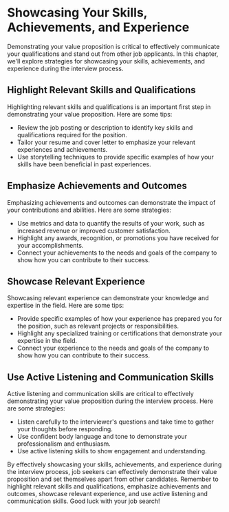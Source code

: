 Showcasing Your Skills, Achievements, and Experience
=====================================================================================================

Demonstrating your value proposition is critical to effectively communicate your qualifications and stand out from other job applicants. In this chapter, we'll explore strategies for showcasing your skills, achievements, and experience during the interview process.

Highlight Relevant Skills and Qualifications
--------------------------------------------

Highlighting relevant skills and qualifications is an important first step in demonstrating your value proposition. Here are some tips:

* Review the job posting or description to identify key skills and qualifications required for the position.
* Tailor your resume and cover letter to emphasize your relevant experiences and achievements.
* Use storytelling techniques to provide specific examples of how your skills have been beneficial in past experiences.

Emphasize Achievements and Outcomes
-----------------------------------

Emphasizing achievements and outcomes can demonstrate the impact of your contributions and abilities. Here are some strategies:

* Use metrics and data to quantify the results of your work, such as increased revenue or improved customer satisfaction.
* Highlight any awards, recognition, or promotions you have received for your accomplishments.
* Connect your achievements to the needs and goals of the company to show how you can contribute to their success.

Showcase Relevant Experience
----------------------------

Showcasing relevant experience can demonstrate your knowledge and expertise in the field. Here are some tips:

* Provide specific examples of how your experience has prepared you for the position, such as relevant projects or responsibilities.
* Highlight any specialized training or certifications that demonstrate your expertise in the field.
* Connect your experience to the needs and goals of the company to show how you can contribute to their success.

Use Active Listening and Communication Skills
---------------------------------------------

Active listening and communication skills are critical to effectively demonstrating your value proposition during the interview process. Here are some strategies:

* Listen carefully to the interviewer's questions and take time to gather your thoughts before responding.
* Use confident body language and tone to demonstrate your professionalism and enthusiasm.
* Use active listening skills to show engagement and understanding.

By effectively showcasing your skills, achievements, and experience during the interview process, job seekers can effectively demonstrate their value proposition and set themselves apart from other candidates. Remember to highlight relevant skills and qualifications, emphasize achievements and outcomes, showcase relevant experience, and use active listening and communication skills. Good luck with your job search!
